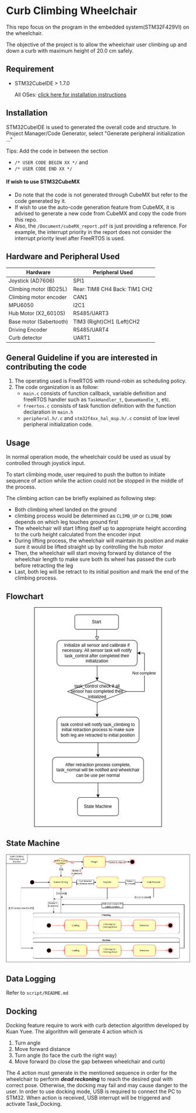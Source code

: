# Curb Climbing Wheelchair

This repo focus on the program  in the embedded system(STM32F429VI) on the wheelchair.

The objective of the project is to allow the wheelchair user climbing up and down a curb with maximum height of 20.0 cm safely.

## Requirement
- STM32CubeIDE > 1.7.0
  
  All OSes: [click here for installation instructions](https://www.st.com/en/development-tools/stm32cubeide.html)


## Installation
STM32CubeIDE is used to generated the overall code and structure.
In Project Manager/Code Generator, select "Generate peripheral initialization ..."

Tips: Add the code in between the section 
- `/* USER CODE BEGIN XX */` and 
- `/* USER CODE END XX */`

#### If wish to use STM32CubeMX
- Do note that the code is not generated through CubeMX but refer to the code generated by it.
- If wish to use the auto-code generation feature from CubeMX, it is advised to generate a new code from CubeMX and copy the code from this repo. 
- Also, the `/Document/cubeMX_report.pdf` is just providing a reference. For example, the interrupt priority in the report does not consider the interrupt priority level after FreeRTOS is used. 

## Hardware and Peripheral Used
| Hardware | Peripheral Used |
| --- | ----------- |
| Joystick (AD7606) | SPI1 | 
| Climbing motor (BD25L) | Rear: TIM8 CH4  Back: TIM1 CH2 |
| Climbing motor encoder | CAN1| 
| MPU6050 | I2C1 | 
| Hub Motor (X2_6010S) | RS485/UART3 | 
| Base motor (Sabertooth) | TIM3 (Right)CH1  (Left)CH2| 
| Driving Encoder | RS485/UART4 |
| Curb detector          | UART1 |

## General Guideline if you are interested in contributing the code

1. The operating used is FreeRTOS with round-robin as scheduling policy.
2. The code organization is as follow:
    - `main.c` consists of function callback, variable definition and freeRTOS handler such as `TaskHandler_t`, `QueueHandle_t`, etc.
    - `freertos.c` consists of task function definition with the function declaration in `main.h`
    - `peripheral.h/.c` and `stm32f4xx_hal_msp.h/.c` consist of low level peripheral initialization code.
     

## Usage
In normal operation mode, the wheelchair could be used as usual by controlled through joystick input.

To start climbing mode, user required to push the button to initiate sequence of action while the action could not be stopped in the middle of the process.

The climbing action can be briefly explained as following step:
- Both climbing wheel landed on the ground
-   climbing process would be determined as `CLIMB_UP` or `CLIMB_DOWN` depends on which leg touches ground first
- The wheelchair will start lifting itself up to appropriate height according to the curb height calculated from the encoder input
- During lifting process, the wheelchair will maintain its position and make sure it would be lifted straight up by controlling the hub motor
- Then, the wheelchair will start moving forward by distance of the wheelchair length to make sure both its wheel has passed the curb before retracting the leg
- Last, both leg will be retract to its initial position and mark the end of the climbing process.

## Flowchart
<p align="center">
  <img src="/image/Flowchart.png">
</p>

## State Machine
<p align="center">
  <img src="/image/StateMachine-WithDocking.drawio.png">
</p>

## Data Logging
Refer to `script/README.md`

## Docking

Docking feature require to work with curb detection algorithm developed by Kuan Yuee. The algorithm will generate 4 action which is

1. Turn angle
2. Move forward distance
3. Turn angle (to face the curb the right way)
4. Move forward (to close the gap between wheelchair and curb) 

The 4 action must generate in the mentioned sequence in order for the wheelchair to perform ***dead reckoning*** to reach the desired goal with correct pose. Otherwise, the docking may fail and may cause danger to the user.
In order to use docking mode, USB is required to connect the PC to STM32.
When action is received, USB interrupt will be triggered and activate Task_Docking.
